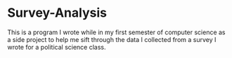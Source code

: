 # Survey-Analysis

This is a program I wrote while in my first semester of computer science as a side project to help me sift through the data I collected from a survey I wrote for a political science class.
